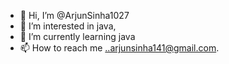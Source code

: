 - 👋 Hi, I’m @ArjunSinha1027
- 👀 I’m interested in java,
- 🌱 I’m currently learning java
- 📫 How to reach me ..arjunsinha141@gmail.com.

<!---
ArjunSinha1027/ArjunSinha1027 is a ✨ special ✨ repository because its `README.md` (this file) appears on your GitHub profile.
You can click the Preview link to take a look at your changes.
--->
